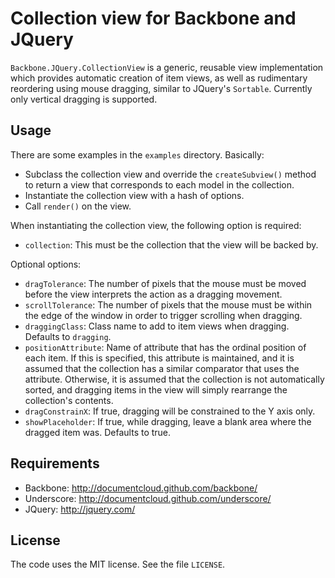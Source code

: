 Collection view for Backbone and JQuery
=======================================

`Backbone.JQuery.CollectionView` is a generic, reusable view implementation which provides automatic creation of item views, as well as rudimentary reordering using mouse dragging, similar to JQuery's `Sortable`. Currently only vertical dragging is supported.

Usage
-----

There are some examples in the `examples` directory. Basically:

* Subclass the collection view and override the `createSubview()` method to return a view that corresponds to each model in the collection.
* Instantiate the collection view with a hash of options.
* Call `render()` on the view.

When instantiating the collection view, the following option is required:

* `collection`: This must be the collection that the view will be backed by.

Optional options:

* `dragTolerance`: The number of pixels that the mouse must be moved before the view interprets the action as a dragging movement.
* `scrollTolerance`: The number of pixels that the mouse must be within the edge of the window in order to trigger scrolling when dragging.
* `draggingClass`: Class name to add to item views when dragging. Defaults to `dragging`.
* `positionAttribute`: Name of attribute that has the ordinal position of each item. If this is specified, this attribute is maintained, and it is assumed that the collection has a similar comparator that uses the attribute. Otherwise, it is assumed that the collection is not automatically sorted, and dragging items in the view will simply rearrange the collection's contents.
* `dragConstrainX`: If true, dragging will be constrained to the Y axis only.
* `showPlaceholder`: If true, while dragging, leave a blank area where the dragged item was. Defaults to true.

Requirements
------------

* Backbone: http://documentcloud.github.com/backbone/
* Underscore: http://documentcloud.github.com/underscore/
* JQuery: http://jquery.com/

License
-------

The code uses the MIT license. See the file `LICENSE`.
